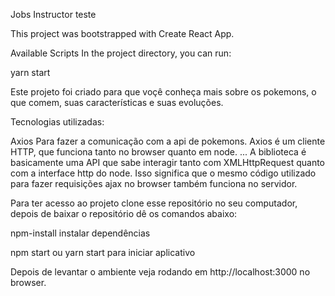 Jobs Instructor teste

This project was bootstrapped with Create React App.

Available Scripts
In the project directory, you can run:

yarn start

Este projeto foi criado para que voçê conheça mais sobre os pokemons, o que comem, suas características e suas evoluções.

Tecnologias utilizadas:

Axios Para fazer a comunicação com a api de pokemons. Axios é um cliente HTTP, que funciona tanto no browser quanto em node. ... A biblioteca é basicamente uma API que sabe interagir tanto com XMLHttpRequest quanto com a interface http do node. Isso significa que o mesmo código utilizado para fazer requisições ajax no browser também funciona no servidor.

Para ter acesso ao projeto clone esse repositório no seu computador, depois de baixar o repositório dê os comandos abaixo:

npm-install instalar dependências

npm start ou yarn start para iniciar aplicativo

Depois de levantar o ambiente veja rodando em http://localhost:3000 no browser.
